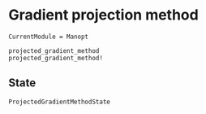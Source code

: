 # Gradient projection method



```@meta
CurrentModule = Manopt
```

```@docs
projected_gradient_method
projected_gradient_method!
```

## State

```@docs
ProjectedGradientMethodState
```
